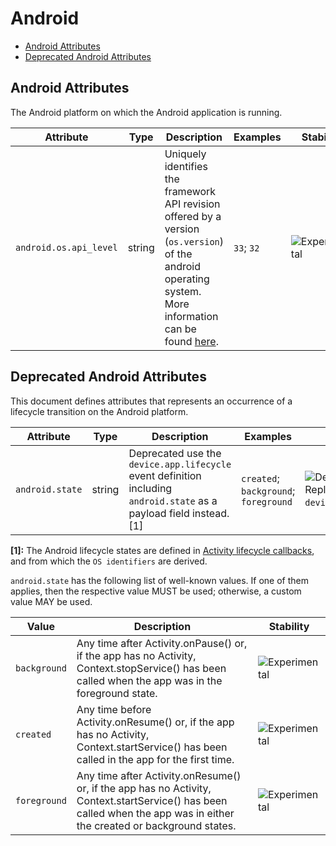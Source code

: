 <!--- Hugo front matter used to generate the website version of this page:
--->

<!-- NOTE: THIS FILE IS AUTOGENERATED. DO NOT EDIT BY HAND. -->
<!-- see templates/registry/markdown/attribute_namespace.md.j2 -->

# Android

- [Android Attributes](#android-attributes)
- [Deprecated Android Attributes](#deprecated-android-attributes)

## Android Attributes

The Android platform on which the Android application is running.

| Attribute              | Type   | Description                                                                                                                                                                                                                               | Examples   | Stability                                                        |
| ---------------------- | ------ | ----------------------------------------------------------------------------------------------------------------------------------------------------------------------------------------------------------------------------------------- | ---------- | ---------------------------------------------------------------- |
| `android.os.api_level` | string | Uniquely identifies the framework API revision offered by a version (`os.version`) of the android operating system. More information can be found [here](https://developer.android.com/guide/topics/manifest/uses-sdk-element#ApiLevels). | `33`; `32` | ![Experimental](https://img.shields.io/badge/-experimental-blue) |

## Deprecated Android Attributes

This document defines attributes that represents an occurrence of a lifecycle transition on the Android platform.

| Attribute       | Type   | Description                                                                                                          | Examples                              | Stability                                                                                          |
| --------------- | ------ | -------------------------------------------------------------------------------------------------------------------- | ------------------------------------- | -------------------------------------------------------------------------------------------------- |
| `android.state` | string | Deprecated use the `device.app.lifecycle` event definition including `android.state` as a payload field instead. [1] | `created`; `background`; `foreground` | ![Deprecated](https://img.shields.io/badge/-deprecated-red)<br>Replaced by `device.app.lifecycle`. |

**[1]:** The Android lifecycle states are defined in [Activity lifecycle callbacks](https://developer.android.com/guide/components/activities/activity-lifecycle#lc), and from which the `OS identifiers` are derived.

`android.state` has the following list of well-known values. If one of them applies, then the respective value MUST be used; otherwise, a custom value MAY be used.

| Value        | Description                                                                                                                                                            | Stability                                                        |
| ------------ | ---------------------------------------------------------------------------------------------------------------------------------------------------------------------- | ---------------------------------------------------------------- |
| `background` | Any time after Activity.onPause() or, if the app has no Activity, Context.stopService() has been called when the app was in the foreground state.                      | ![Experimental](https://img.shields.io/badge/-experimental-blue) |
| `created`    | Any time before Activity.onResume() or, if the app has no Activity, Context.startService() has been called in the app for the first time.                              | ![Experimental](https://img.shields.io/badge/-experimental-blue) |
| `foreground` | Any time after Activity.onResume() or, if the app has no Activity, Context.startService() has been called when the app was in either the created or background states. | ![Experimental](https://img.shields.io/badge/-experimental-blue) |
